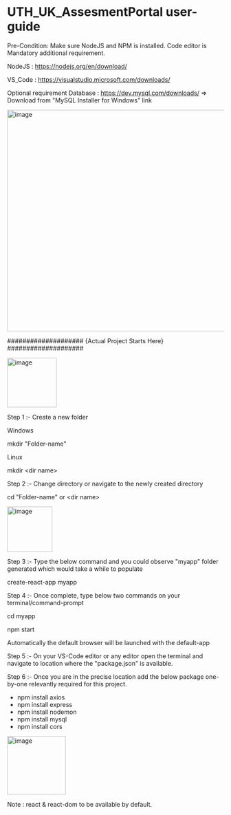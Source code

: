 # UTH_UK_AssesmentPortal user-guide

Pre-Condition: Make sure NodeJS and NPM is installed. Code editor is Mandatory additional requirement.

NodeJS : https://nodejs.org/en/download/

VS_Code : https://visualstudio.microsoft.com/downloads/

Optional requirement Database : https://dev.mysql.com/downloads/ => Download from "MySQL Installer for Windows" link

<img width="515" alt="image" src="https://user-images.githubusercontent.com/90709661/208688952-5aa32ba0-50fe-42fa-a270-d0c1c76050fb.png">

####################       {Actual Project Starts Here}       ####################

<img width="115" alt="image" src="https://user-images.githubusercontent.com/90709661/208687432-5dc97128-9aaf-4930-ad71-0d50030d64b7.png">

Step 1 :- Create a new folder

Windows

mkdir "Folder-name"

Linux

mkdir \<dir name\>

Step 2 :-  Change directory or navigate to the newly created directory

cd \"Folder-name\" or \<dir name\>

<img width="105" alt="image" src="https://user-images.githubusercontent.com/90709661/208688087-8289c921-9bf7-41e9-a28a-1a43b0a49ab9.png">

Step 3 :-  Type the below command and you could observe "myapp" folder generated which would take a while to populate

create-react-app myapp

Step 4 :- Once complete, type below two commands on your terminal/command-prompt

cd myapp

npm start

Automatically the default browser will be launched with the default-app

Step 5 :- On your VS-Code editor or any editor open the terminal and navigate to location where the "package.json" is available.

Step 6 :- Once you are in the precise location add the below package one-by-one relevantly required for this project.

- npm install axios
- npm install express
- npm install nodemon
- npm install mysql
- npm install cors

<img width="136" alt="image" src="https://user-images.githubusercontent.com/90709661/208694835-fc79e1b6-aa8c-4f0c-985c-44d032d5d44e.png">


Note : react & react-dom to be available by default.



